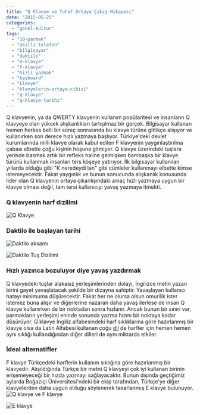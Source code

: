```yaml
---
title: "Q Klavye ve Tuhaf Ortaya Çıkış Hikayesi"
date: "2015-05-25"
categories: 
  - "genel-kultur"
tags: 
  - "10-parmak"
  - "akilli-telefon"
  - "bilgisayar"
  - "daktilo"
  - "e-klavye"
  - "f-klavye"
  - "hizli-yazmak"
  - "keyboard"
  - "klavye"
  - "klavyelerin-ortaya-cikisi"
  - "q-klavye"
  - "q-klavye-tarihi"
---
```


Q klavyenin, ya da QWERTY klavyenin kullanım popülaritesi ve insanların Q klavyeye olan yüksek alışkanlıkları tartışılmaz bir gerçek. Bilgisayar kullanan hemen herkes belli bir süreç sonrasında bu klavye türüne gittikçe alışıyor ve kullanırken son derece hızlı yazmaya başlıyor. Türkiye'deki devlet kurumlarında milli klavye olarak kabul edilen F klavyenin yaygınlaştırılma çabası elbette çoğu kişinin hoşuna gitmiyor. Q klavye üzerindeki tuşlara yerinde basmak artık bir refleks haline gelmişken bambaşka bir klavye türünü kullanmak insanları ters köşeye yatırıyor. İlk bilgisayar kullanılan yıllarda olduğu gibi "K neredeydi lan" gibi cümleler kullanmayı elbette kimse istemeyecektir. Fakat yaygınlık ve bunun sonucunda alışkanlık konusunda lider olan Q klavyenin ortaya çıkarılışındaki amaç hızlı yazmaya uygun bir klavye olması değil, tam tersi kullanıcıyı yavaş yazmaya itmekti.

### Q klavyenin harf dizilimi

![Q Klavye](../images/Glow-Keyboard-Wallpaper-High-Resolution-Photos-445152.jpg)

### Daktilo ile başlayan tarihi

![Daktilo aksamı](../images/sabahlatan.com-q-klavye-ve-tuhaf-ortaya-cikis-hikayesi-daktilo-sabahlatan.jpg)

![Daktilo Tuş Dizilimi](../images/sabahlatan.com-q-klavye-ve-tuhaf-ortaya-cikis-hikayesi-daktilo-dizilimi.jpg)

### Hızlı yazınca bozuluyor diye yavaş yazdırmak

Q klavyedeki tuşlar alakasız yerleşimlerinden dolayı, İngilizce metin yazan birini gayet yavaşlatacak şekilde bir dizayna sahiptir. Yavaşlayan kullanıcı hatayı minimuma düşürecektir. Fakat her ne olursa olsun omurilik ister istemez buna alışır ve diğerlerine nazaran daha yavaş ilerlese de insan Q klavye kullanırken de bir noktadan sonra hızlanır. Ancak bunun bir sınırı var, parmakların yerleşimi eninde sonunda yazma hızını bir noktaya kadar düşürüyor. Q klavye İngiliz alfabesindeki harf sıklıklarına göre hazırlanmış bir klavye olsa da Latin Alfabesi kullanan çoğu [dil](https://sabahlatan.com/blog/kategori/dil/) de harfler için hemen hemen aynı sıklığı kullandığından diğer dilleri de aynı miktarda etkiler.

### İdeal alternatifler

F klavye Türkçedeki harflerin kullanım sıklığına göre hazırlanmış bir klavyedir. Alışıldığında Türkçe bir metni Q klavyeyi çok iyi kullanan birinin erişemeyeceği bir hızda yazmayı sağlayacaktır. Bunun dışında geçtiğimiz aylarda Boğaziçi Üniversitesi'ndeki bir ekip tarafından, Türkçe'ye diğer klavyelerden daha uygun olduğu söylenerek tasarlanmış E klavye bulunuyor.![Q klavye ve F klavye](../images/Q-ve-F-Klavye-30072014.jpg)

![E klavye](../images/bogazici-universitesi-nden-f-ve-q-klavyeye-alternatif-e-klavye-705x290.jpg)
